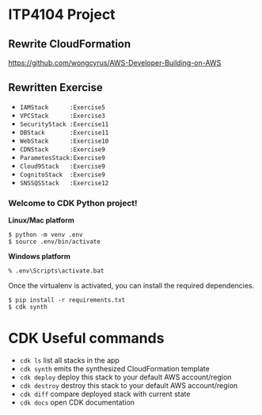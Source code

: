 # ITP4104 Project
## Rewrite CloudFormation
https://github.com/wongcyrus/AWS-Developer-Building-on-AWS
## Rewritten Exercise
* `IAMStack      :Exercise5`
* `VPCStack      :Exercise3`
* `SecurityStack :Exercise11`
* `DBStack       :Exercise11`
* `WebStack      :Exercise10`
* `CDNStack      :Exercise9`
* `ParametesStack:Exercise9`
* `Cloud9Stack   :Exercise9`
* `CognitoStack  :Exercise9`
* `SNSSQSStack   :Exercise12`

### Welcome to CDK Python project!

**Linux/Mac platform**

```
$ python -m venv .env
$ source .env/bin/activate
```

**Windows platform**

```
% .env\Scripts\activate.bat
```

Once the virtualenv is activated, you can install the required dependencies.

```
$ pip install -r requirements.txt
$ cdk synth
```

# CDK Useful commands

 * `cdk ls`          list all stacks in the app
 * `cdk synth`       emits the synthesized CloudFormation template
 * `cdk deploy`      deploy this stack to your default AWS account/region
 * `cdk destroy`     destroy this stack to your default AWS account/region
 * `cdk diff`        compare deployed stack with current state
 * `cdk docs`        open CDK documentation
